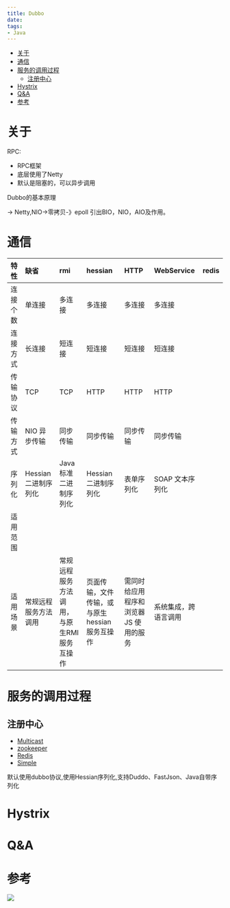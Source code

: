 ```yaml
---
title: Dubbo
date:
tags:
- Java
---
```

<!-- TOC -->

- [关于](#关于)
- [通信](#通信)
- [服务的调用过程](#服务的调用过程)
    - [注册中心](#注册中心)
- [Hystrix](#hystrix)
- [Q&A](#qa)
- [参考](#参考)

<!-- /TOC -->

# 关于

RPC:

* RPC框架
* 底层使用了Netty
* 默认是阻塞的，可以异步调用

Dubbo的基本原理

-> Netty,NIO->零拷贝-》epoll
     引出BIO，NIO，AIO及作用。

# 通信

|特性|缺省|rmi|hessian|HTTP|WebService|redis|
|:---|:---|:---|:---|:---|:---|:---|
|连接个数|单连接|多连接|多连接|多连接|多连接||
|连接方式|长连接|短连接|短连接|短连接|短连接||
|传输协议|TCP|TCP|HTTP|HTTP|HTTP||
|传输方式|NIO 异步传输|同步传输|同步传输|同步传输|同步传输||
|序列化  |Hessian 二进制序列化|Java 标准二进制序列化|Hessian二进制序列化|表单序列化|SOAP 文本序列化||
|适用范围|    |    |
|适用场景|常规远程服务方法调用|常规远程服务方法调用，与原生RMI服务互操作|页面传输，文件传输，或与原生hessian服务互操作|需同时给应用程序和浏览器 JS 使用的服务|系统集成，跨语言调用||

# 服务的调用过程

## 注册中心

* [Multicast](http://dubbo.apache.org/books/dubbo-user-book/references/registry/multicast.html)
* [zookeeper](http://dubbo.apache.org/books/dubbo-user-book/references/registry/zookeeper.html)
* [Redis](http://dubbo.apache.org/books/dubbo-user-book/references/registry/redis.html)
* [Simple](http://dubbo.apache.org/books/dubbo-user-book/references/registry/simple.html)

默认使用dubbo协议,使用Hessian序列化,支持Duddo、FastJson、Java自带序列化

# Hystrix


# Q&A

<!--
Dubbo的底层实现原理和机制
Dubbo的服务请求失败怎么处理
Dubbo如果有一个服务挂掉了怎么办;
系统的量级、pv、uv等;
***Dubbo心跳的实现方式？***
描述一个服务从发布到被消费的详细过程
接口的幂等性的概念
重连机制会不会造成错误
-->


# 参考

[![](https://static.segmentfault.com/v-5b1df2a7/global/img/creativecommons-cc.svg)](https://creativecommons.org/licenses/by-nc-nd/4.0/)
